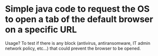 # Simple java code to request the OS to open a tab of the default browser on a specific URL 

Usage? To test if there is any block (antivirus, antiransomware, IT admin network policy, etc...) that could prevent the browser to be opened.
